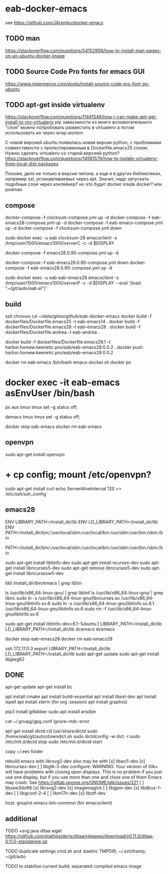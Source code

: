 # eab-docker-emacs

see https://github.com/JAremko/docker-emacs

## TODO man

https://stackoverflow.com/questions/54152906/how-to-install-man-pages-on-an-ubuntu-docker-image

## TODO Source Code Pro fonts for emacs GUI

https://www.rogerpence.com/posts/install-source-code-pro-font-on-ubuntu

## TODO apt-get inside virtualenv

https://stackoverflow.com/questions/11441546/how-i-can-make-apt-get-install-to-my-virtualenv
pip зависимости из моего вспомогательного "слоя" можно попробовать разместить в virtualenv
а потом использовать их через wrap workon

С новой версией ubuntu появилась новая версия python, с проблемами
совместимости с протестированным в Dockerfile.emacs25 слоем.
Нужно сделать virtualenv со старой версией python?
https://stackoverflow.com/questions/14591579/how-to-isolate-virtualenv-from-local-dist-packages

Похоже, дело не только в версии питона, а еще и в других библиотеках,
например ssl, устанавливаемых через apt. Значит, надо запускать
подобные слои через контейнер? но это будет docker inside docker? или podman

## compose

docker-compose -f clocksum-compose.yml up -d
docker-compose -f eab-emacs28-compose.yml up -d
docker-compose -f eab-emacs-compose.yml up -d
docker-compose -f clocksum-compose.yml down

sudo docker exec -u eab clocksum-28 emacsclient -s /tmp/user/1000/emacs1000/serverC -c -d $DISPLAY


docker-compose -f emacs28.0.90-compose.yml up -d

docker-compose -f eab-emacs28.0.90-compose.yml down
docker-compose -f eab-emacs28.0.90-compose.yml up -d

sudo docker exec -u eab eab-emacs28 emacsclient -s /tmp/user/1000/emacs1000/serverP -c -d $DISPLAY --eval '(load "~/git/auto/eab.el")'

## build

ssh chronos
cd ~/data/gitno/github/eab-docker-emacs
docker build -f dockerfiles/Dockerfile.emacs25 -t eab-emacs14 .
docker build -f dockerfiles/Dockerfile.emacs28 -t eab-emacs28 .
docker build -f dockerfiles/Dockerfile.andrea -t eab-andrea .

docker build -f dockerfiles/Dockerfile.emacs28.1 -t harbor.homew.keenetic.pro/eab/eab-emacs28:0.0.2 .
docker push harbor.homew.keenetic.pro/eab/eab-emacs28:0.0.2

docker rm eab-emacs
/bin/bash emacs-docker.sh
docker ps
# docker exec -it eab-emacs asEnvUser /bin/bash
ps aux 
tmux
tmux set -g status off;

demacs
tmux
tmux set -g status off;

docker stop eab-emacs
docker rm eab-emacs


## openvpn 

sudo apt-get install openvpn
# + cp config; mount /etc/openvpn?
sudo apt-get install curl
echo     ServerAliveInterval 120 >> /etc/ssh/ssh_config


## emacs28

ENV LIBRARY_PATH=/install_dir/lib
ENV LD_LIBRARY_PATH=/install_dir/lib
ENV PATH=/install_dir/bin/:/usr/local/sbin:/usr/local/bin:/usr/sbin:/usr/bin:/sbin:/bin

PATH=/install_dir/bin/:/usr/local/sbin:/usr/local/bin:/usr/sbin:/usr/bin:/sbin:/bin

sudo apt-get install libtinfo-dev
sudo apt-get install ncurses-dev
sudo apt-get install libncurses5-dev
sudo apt-get remove libncurses5-dev
sudo apt-get install libncursesw5-dev

ldd /install_dir/bin/emacs | grep libtin

ls /usr/lib/x86_64-linux-gnu/ | grep libtinf
ls /usr/lib/x86_64-linux-gnu/ | grep libnc
sudo ln -s /usr/lib/x86_64-linux-gnu/libncurses.so /usr/lib/x86_64-linux-gnu/libtinfo.so.6
sudo ln -s /usr/lib/x86_64-linux-gnu/libtinfo.so.6.1 /usr/lib/x86_64-linux-gnu/libtinfo.so.6
sudo rm -f /usr/lib/x86_64-linux-gnu/libtinfo.so.6

sudo apt-get install libtinfo-dev=6.1-1ubuntu.1
LIBRARY_PATH=/install_dir/lib LD_LIBRARY_PATH=/install_dir/lib dcemacs
dcemacs

docker stop eab-emacs28
docker rm eab-emacs28



ssh 172.17.0.3
export LIBRARY_PATH=/install_dir/lib LD_LIBRARY_PATH=/install_dir/lib
sudo apt-get update
sudo apt-get install libjpeg62

## DONE

apt-get update
apt-get install bc

apt install cmake
apt install build-essential
apt install libssl-dev
apt install ispell
apt install xterm (for org :session)
apt install graphviz

pip3 install gitlabber
sudo apt install ansible

cat ~/.gnupg/gpg.conf
ignore-mdc-error


<!-- dictionary -->
apt-get install dictd
cd /usr/share/dictd
sudo /home/eab/git/auto/downdict.sh
sudo dictdconfig -w
dict -I
sudo /etc/init.d/dictd stop
sudo /etc/init.d/dictd start

copy ~/.eev folder

rebuild emacs with librsvg2-dev
also may be with
[x] libacl1-dev
[x] libncurses-dev
[ ] libgtk-3-dev
configure: WARNING: Your version of Gtk+ will have problems with
       closing open displays.  This is no problem if you just use
       one display, but if you use more than one and close one of them
       Emacs may crash.
       See https://gitlab.gnome.org/GNOME/gtk/issues/221
[ ] libxaw3dxft6
[x] librsvg2-dev
[x] imagemagick
[ ] libgpm-dev
[x] libdbus-1-dev
[ ] libgconf-2-4
[ ] libm17n-dev
[x] libotf-dev

host:
gnuplot
emacs-bin-common (for emacsclient)

## additional

TODO +svg java ditaa
wget https://github.com/stathissideris/ditaa/releases/download/v0.11.0/ditaa-0.11.0-standalone.jar


TODO duplicate settings cmd.sh and .bashrc
TMPDIR, ~/.ssh/tramp, ~/git/auto

TODO to stabilize current build; separated compiled emacs image
